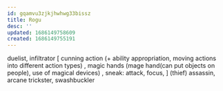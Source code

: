 ```yaml
---
id: gqamvu3zjkjhwhwg33bissz
title: Rogu
desc: ''
updated: 1686149758609
created: 1686149755191
---
```


duelist, infiltrator
  [ cunning action (+ ability appropriation, moving actions into different action types)
  , magic hands (mage hand(can put objects on people), use of magical devices)
  , sneak: attack, focus,
  ] \(thief)
assassin, arcane trickster, swashbuckler